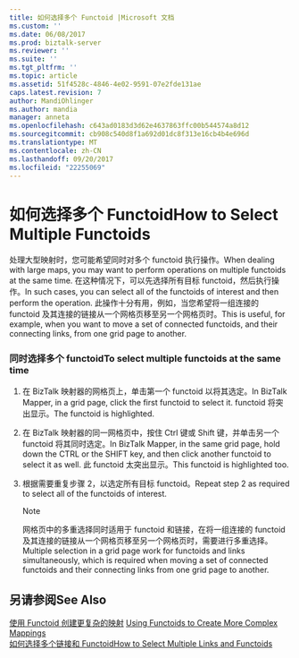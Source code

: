 ```yaml
---
title: 如何选择多个 Functoid |Microsoft 文档
ms.custom: ''
ms.date: 06/08/2017
ms.prod: biztalk-server
ms.reviewer: ''
ms.suite: ''
ms.tgt_pltfrm: ''
ms.topic: article
ms.assetid: 51f4528c-4846-4e02-9591-07e2fde131ae
caps.latest.revision: 7
author: MandiOhlinger
ms.author: mandia
manager: anneta
ms.openlocfilehash: c643ad0183d3d62e4637863ffc00b544574a8d12
ms.sourcegitcommit: cb908c540d8f1a692d01dc8f313e16cb4b4e696d
ms.translationtype: MT
ms.contentlocale: zh-CN
ms.lasthandoff: 09/20/2017
ms.locfileid: "22255069"
---
```

# <a name="how-to-select-multiple-functoids"></a><span data-ttu-id="fb886-102">如何选择多个 Functoid</span><span class="sxs-lookup"><span data-stu-id="fb886-102">How to Select Multiple Functoids</span></span>
<span data-ttu-id="fb886-103">处理大型映射时，您可能希望同时对多个 functoid 执行操作。</span><span class="sxs-lookup"><span data-stu-id="fb886-103">When dealing with large maps, you may want to perform operations on multiple functoids at the same time.</span></span> <span data-ttu-id="fb886-104">在这种情况下，可以先选择所有目标 functoid，然后执行操作。</span><span class="sxs-lookup"><span data-stu-id="fb886-104">In such cases, you can select all of the functoids of interest and then perform the operation.</span></span> <span data-ttu-id="fb886-105">此操作十分有用，例如，当您希望将一组连接的 functoid 及其连接的链接从一个网格页移至另一个网格页时。</span><span class="sxs-lookup"><span data-stu-id="fb886-105">This is useful, for example, when you want to move a set of connected functoids, and their connecting links, from one grid page to another.</span></span>  
  
### <a name="to-select-multiple-functoids-at-the-same-time"></a><span data-ttu-id="fb886-106">同时选择多个 functoid</span><span class="sxs-lookup"><span data-stu-id="fb886-106">To select multiple functoids at the same time</span></span>  
  
1.  <span data-ttu-id="fb886-107">在 BizTalk 映射器的网格页上，单击第一个 functoid 以将其选定。</span><span class="sxs-lookup"><span data-stu-id="fb886-107">In BizTalk Mapper, in a grid page, click the first functoid to select it.</span></span> <span data-ttu-id="fb886-108">functoid 将突出显示。</span><span class="sxs-lookup"><span data-stu-id="fb886-108">The functoid is highlighted.</span></span>  
  
2.  <span data-ttu-id="fb886-109">在 BizTalk 映射器的同一网格页中，按住 Ctrl 键或 Shift 键，并单击另一个 functoid 将其同时选定。</span><span class="sxs-lookup"><span data-stu-id="fb886-109">In BizTalk Mapper, in the same grid page, hold down the CTRL or the SHIFT key, and then click another functoid to select it as well.</span></span> <span data-ttu-id="fb886-110">此 functoid 太突出显示。</span><span class="sxs-lookup"><span data-stu-id="fb886-110">This functoid is highlighted too.</span></span>  
  
3.  <span data-ttu-id="fb886-111">根据需要重复步骤 2，以选定所有目标 functoid。</span><span class="sxs-lookup"><span data-stu-id="fb886-111">Repeat step 2 as required to select all of the functoids of interest.</span></span>  
  
    > [!NOTE]
    >  <span data-ttu-id="fb886-112">网格页中的多重选择同时适用于 functoid 和链接，在将一组连接的 functoid 及其连接的链接从一个网格页移至另一个网格页时，需要进行多重选择。</span><span class="sxs-lookup"><span data-stu-id="fb886-112">Multiple selection in a grid page work for functoids and links simultaneously, which is required when moving a set of connected functoids and their connecting links from one grid page to another.</span></span>  
  
## <a name="see-also"></a><span data-ttu-id="fb886-113">另请参阅</span><span class="sxs-lookup"><span data-stu-id="fb886-113">See Also</span></span>  
 <span data-ttu-id="fb886-114">[使用 Functoid 创建更复杂的映射](../core/using-functoids-to-create-more-complex-mappings.md) </span><span class="sxs-lookup"><span data-stu-id="fb886-114">[Using Functoids to Create More Complex Mappings](../core/using-functoids-to-create-more-complex-mappings.md) </span></span>  
 [<span data-ttu-id="fb886-115">如何选择多个链接和 Functoid</span><span class="sxs-lookup"><span data-stu-id="fb886-115">How to Select Multiple Links and Functoids</span></span>](../core/how-to-select-multiple-links-and-functoids.md)